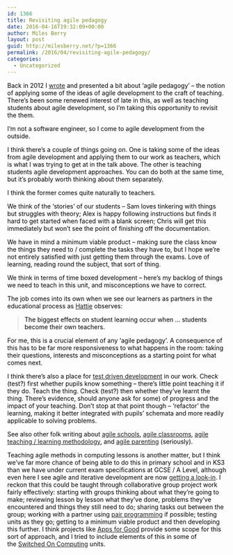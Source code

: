 ```yaml
---
id: 1366
title: Revisiting agile pedagogy
date: 2016-04-16T19:32:09+00:00
author: Miles Berry
layout: post
guid: http://milesberry.net/?p=1366
permalink: /2016/04/revisiting-agile-pedagogy/
categories:
  - Uncategorized
---
```

<p style="color: #000000;">
  Back in 2012 I <a href="http://www.theguardian.com/teacher-network/teacher-blog/2012/may/16/agile-pedagogy-computer-programming-learning">wrote</a> and presented a bit about &#8216;agile pedagogy&#8217; &#8211; the notion of applying some of the ideas of agile development to the craft of teaching. There&#8217;s been some renewed interest of late in this, as well as teaching students about agile development, so I&#8217;m taking this opportunity to revisit the them.
</p>

<p style="color: #000000;">
</p>

<p style="color: #000000;">
  I’m not a software engineer, so I come to agile development from the outside.
</p>

<p style="color: #000000;">
  I think there’s a couple of things going on. One is taking some of the ideas from agile development and applying them to our work as teachers, which is what I was trying to get at in the talk above. The other is teaching students agile development approaches. You can do both at the same time, but it’s probably worth thinking about them separately.
</p>

<p style="color: #000000;">
  I think the former comes quite naturally to teachers.
</p>

<p style="color: #000000;">
  We think of the ‘stories’ of our students &#8211; Sam loves tinkering with things but struggles with theory; Alex is happy following instructions but finds it hard to get started when faced with a blank screen; Chris will get this immediately but won’t see the point of finishing off the documentation.
</p>

<p style="color: #000000;">
  We have in mind a minimum viable product &#8211; making sure the class know the things they need to / complete the tasks they have to, but I hope we’re not entirely satisfied with just getting them through the exams. Love of learning, reading round the subject, that sort of thing.
</p>

<p style="color: #000000;">
  We think in terms of time boxed development &#8211; here’s my backlog of things we need to teach in this unit, and misconceptions we have to correct.
</p>

<p style="color: #000000;">
  The job comes into its own when we see our learners as partners in the educational process as <a href="https://books.google.co.uk/books?id=x6rpxF-bpr4C&lpg=PP1&dq=visible%20learning&pg=PT53#v=snippet&q=%22when%20students%20become%20their%20own%20teachers%22&f=false">Hattie</a> observes:
</p>

> <p style="color: #000000;">
>   The biggest effects on student learning occur when … students become their own teachers.
> </p>

<p style="color: #000000;">
  For me, this is a crucial element of any ‘agile pedagogy’. A consequence of this has to be far more responsiveness to what happens in the room: taking their questions, interests and misconceptions as a starting point for what comes next.
</p>

<p style="color: #000000;">
  I think there’s also a place for <a href="https://en.wikipedia.org/wiki/Test-driven_development">test driven development</a> in our work. Check (test?) first whether pupils know something &#8211; there’s little point teaching it if they do. Teach the thing. Check (test?) then whether they’ve learnt the thing. There’s evidence, should anyone ask for some) of progress and the impact of your teaching. Don’t stop at that point though &#8211; ‘refactor’ the learning, making it better integrated with pupils’ schemata and more readily applicable to solving problems.
</p>

<p style="color: #000000;">
  See also other folk writing about <a href="http://www.opencolleges.edu.au/informed/features/agile-based-learning-what-is-it-and-how-can-it-change-education/">agile schools</a>, <a href="http://www.edutopia.org/blog/the-agile-classroom-douglas-kiang">agile classrooms</a>, <a href="http://www.cs.cityu.edu.hk/~hwchun/research/PDF/CHUN%20-%20ATLM%20v2%20b.pdf">agile teaching / learning methodology</a>, and <a href="https://www.ted.com/talks/bruce_feiler_agile_programming_for_your_family?language=en">agile parenting</a> (seriously).
</p>

<p style="color: #000000;">
  Teaching agile methods in computing lessons is another matter, but I think we’ve far more chance of being able to do this in primary school and in KS3 than we have under current exam specifications at GCSE / A Level, although even here I see agile and iterative development are now <a href="http://www.ocr.org.uk/Images/231756-software-development-delivery-guide.pdf">getting a look-in</a>. I reckon that this could be taught through collaborative group project work fairly effectively: starting with groups thinking about what they’re going to make; reviewing lesson by lesson what they’ve done, problems they’ve encountered and things they still need to do; sharing tasks out between the group; working with a partner using <a href="http://www.quickstartcomputing.org/secondary/Paired-programming.html">pair programming</a> if possible; testing units as they go; getting to a minimum viable product and then developing this further. I think projects like <a href="http://www.appsforgood.org/">Apps for Good</a> provide some scope for this sort of approach, and I tried to include elements of this in some of the <a href="http://www.risingstars-uk.com/Series/Switched-On-Computing">Switched On Computing</a> units.
</p>